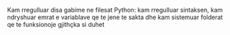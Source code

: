 Kam rregulluar disa gabime ne filesat Python: kam rregulluar sintaksen, kam ndryshuar emrat e variablave qe te jene te sakta dhe kam sistemuar folderat qe te funksionoje gjithçka si duhet
